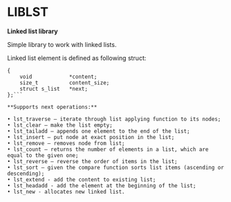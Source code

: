 # LIBLST

**Linked list library**

Simple library to work with linked lists.

Linked list element is defined as following struct:

```struct				s_list
{
	void			*content;
	size_t			content_size;
	struct s_list	*next;
};```

**Supports next operations:**

• lst_traverse – iterate through list applying function to its nodes;
• lst_clear – make the list empty;
• lst_tailadd – appends one element to the end of the list;
• lst_insert – put node at exact position in the list;
• lst_remove – removes node from list;
• lst_count – returns the number of elements in a list, which are equal to the given one;
• lst_reverse – reverse the order of items in the list;
• lst_sort – given the compare function sorts list items (ascending or descending);
• lst_extend - add the content to existing list;
• lst_headadd - add the element at the beginning of the list;
• lst_new - allocates new linked list. 
